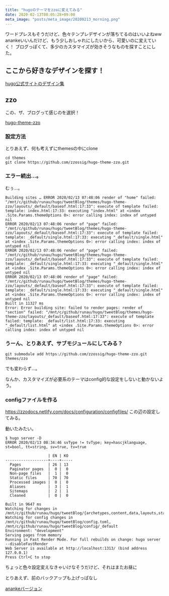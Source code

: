 ```yaml
---
title: "hugoのテーマをzzoに変えてみる"
date: 2020-02-13T08:05:28+09:00
meta_image: "posts/meta_image/20200213_morning.png"
---
```


ワードプレスもそうだけど、色々テンプレデザインが落ちてるのはいいよねww
anankeいいんだけど、もう少しおしゃれにしたいから、可愛いのに変えていく！
ブログっぽくて、多少のカスタマイズが効きそうなものを探すことにした。

## ここから好きなデザインを探す！
[hugo公式サイトのデザイン集](https://themes.gohugo.io/tags/blog/)

## zzo

この、ザ、ブログって感じのを選択！

[hugo-theme-zzo](https://themes.gohugo.io/hugo-theme-zzo/)

### 設定方法

とりあえず、何も考えずにthemesの中にclone

```
cd themes
git clone https://github.com/zzossig/hugo-theme-zzo.git
```

### エラー続出…。

むぅ…。

```
Building sites … ERROR 2020/02/13 07:48:06 render of "home" failed: "/mnt/c/github/runau/hugo/tweetBlog/themes/hugo-theme-zzo/layouts/_default/baseof.html:17:33": execute of template failed: template: index.html:17:33: executing "index.html" at <index .Site.Params.themeOptions 0>: error calling index: index of untyped nil
ERROR 2020/02/13 07:48:06 render of "page" failed: "/mnt/c/github/runau/hugo/tweetBlog/themes/hugo-theme-zzo/layouts/_default/baseof.html:17:33": execute of template failed: template: _default/single.html:17:33: executing "_default/single.html" at <index .Site.Params.themeOptions 0>: error calling index: index of untyped nil
ERROR 2020/02/13 07:48:06 render of "page" failed: "/mnt/c/github/runau/hugo/tweetBlog/themes/hugo-theme-zzo/layouts/_default/baseof.html:17:33": execute of template failed: template: _default/single.html:17:33: executing "_default/single.html" at <index .Site.Params.themeOptions 0>: error calling index: index of untyped nil
ERROR 2020/02/13 07:48:06 render of "page" failed: "/mnt/c/github/runau/hugo/tweetBlog/themes/hugo-theme-zzo/layouts/_default/baseof.html:17:33": execute of template failed: template: _default/single.html:17:33: executing "_default/single.html" at <index .Site.Params.themeOptions 0>: error calling index: index of untyped nil
Built in 11327 ms
Error: Error building site: failed to render pages: render of "section" failed: "/mnt/c/github/runau/hugo/tweetBlog/themes/hugo-theme-zzo/layouts/_default/baseof.html:17:33": execute of template failed: template: _default/list.html:17:33: executing "_default/list.html" at <index .Site.Params.themeOptions 0>: error calling index: index of untyped nil
```

### うーん、とりあえず、サブモジュールにしてみる？

```
git submodule add https://github.com/zzossig/hugo-theme-zzo.git themes/zzo
```

でも変わらず…。

なんか、カスタマイズが必要系のテーマはconfig的な設定をしないと動かないよう。

### configファイルを作る

https://zzodocs.netlify.com/docs/configuration/configfiles/
この辺の設定してみる。

動いたみたい。

```
$ hugo server -D
ERROR 2020/02/13 08:34:46 svType != tvType; key=hascjklanguage, st=bool, tt=string, sv=true, tv=true

                   | EN | KO  
-------------------+----+-----
  Pages            | 26 | 13  
  Paginator pages  |  0 |  0  
  Non-page files   |  1 |  0  
  Static files     | 70 | 70  
  Processed images |  0 |  0  
  Aliases          |  3 |  1  
  Sitemaps         |  2 |  1  
  Cleaned          |  0 |  0  

Built in 9647 ms
Watching for changes in /mnt/c/github/runau/hugo/tweetBlog/{archetypes,content,data,layouts,static,themes}
Watching for config changes in /mnt/c/github/runau/hugo/tweetBlog/config.toml, /mnt/c/github/runau/hugo/tweetBlog/config/_default
Environment: "development"
Serving pages from memory
Running in Fast Render Mode. For full rebuilds on change: hugo server --disableFastRender
Web Server is available at http://localhost:1313/ (bind address 127.0.0.1)
Press Ctrl+C to stop
```

ちょっと色々設定変えなきゃいけなそうだけど、それはまたお昼に

とりあえず、前のバックアップも上げっぱなし

[anankeバージョン](https://encr.jp/blog-ananke)